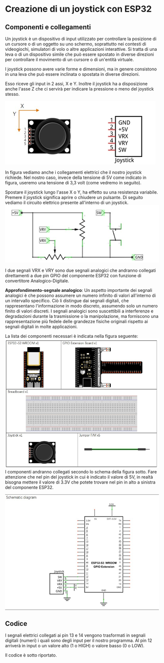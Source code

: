 # Creazione di un joystick con ESP32

## Componenti e collegamenti

Un joystick è un dispositivo di input utilizzato per controllare la posizione di un cursore o di un oggetto su uno schermo, soprattutto nei contesti di videogiochi, simulatori di volo o altre applicazioni interattive. Si tratta di una leva o di un dispositivo simile che può essere spostato in diverse direzioni per controllare il movimento di un cursore o di un'entità virtuale.

I joystick possono avere varie forme e dimensioni, ma in genere consistono in una leva che può essere inclinata o spostata in diverse direzioni.

Esso riceve gli input in 2 assi, X e Y. Inoltre il joystick ha a disposizione anche l'asse Z che ci servirà per indicare la pressione o meno del joystick stesso.

![esempio di joystick](images/joystick.jpg)

In figura vediamo anche i collegamenti elettrici che il nostro joystick richiede. Nel nostro caso, invece della tensione di 5V come indicato in figura, useremo una tensione di 3,3 volt (come vedremo in seguito).

Spostare il joystick lungo l'asse X o Y, ha effetto su una resistenza variabile. Premere il joystick significa aprire o chiudere un pulsante. Di seguito vediamo il circuito elettrico presente all'interno di un joystick.
![esempio di joystick](images/schemajoy.jpg)

I due segnali VRX e VRY sono due segnali analogici che andranno collegati direttamenti a due pin GPIO del componente ESP32 con funzione di convertitore Analogico-Digitale.

**Approfondimento-segnale analogico**:
Un aspetto importante dei segnali analogici è che possono assumere un numero infinito di valori all'interno di un intervallo specifico. Ciò li distingue dai segnali digitali, che rappresentano l'informazione in modo discreto, assumendo solo un numero finito di valori discreti. I segnali analogici sono suscettibili a interferenze e degradazioni durante la trasmissione o la manipolazione, ma forniscono una rappresentazione più fedele delle grandezze fisiche originali rispetto ai segnali digitali in molte applicazioni.

La lista dei componenti necessari è indicata nella figura seguente:
![schema elettrico di un joystick](images/listacomponenti.jpg)
I componenti andranno collegati secondo lo schema della figura sotto. Fare attenzione che nel pin del joystick in cui è indicato il valore di 5V, in realtà bisogna mettere il valore di 3.3V che potete trovare nel pin in alto a sinistra del componente ESP32.

![schema elettrico di un joystick](images/schema1.jpg)

## Codice

I segnali elettrici collegati ai pin 13 e 14 vengono trasformati in segnali digitali (numeri) i quali sono degli input per il nostro programma.
Al pin 12 arriverà in input o un valore alto (1 o HIGH) o valore basso (0 o LOW).

Il codice è sotto riportato.

```python


```
